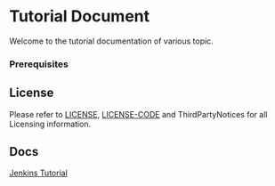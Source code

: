 # Tutorial Document 

Welcome to the tutorial documentation of various topic.

### Prerequisites



## License
Please refer to [LICENSE][license], [LICENSE-CODE][license-code] and ThirdPartyNotices for all Licensing information.


## Docs
[Jenkins Tutorial][jenkins-intro]

<!-- Links Internal -->
[license]: ./LICENSE
[license-code]: ./LICENSE-MIT
[jenkins-intro]: ./articles/jenkins-intro

<!-- Added By Yash -->
